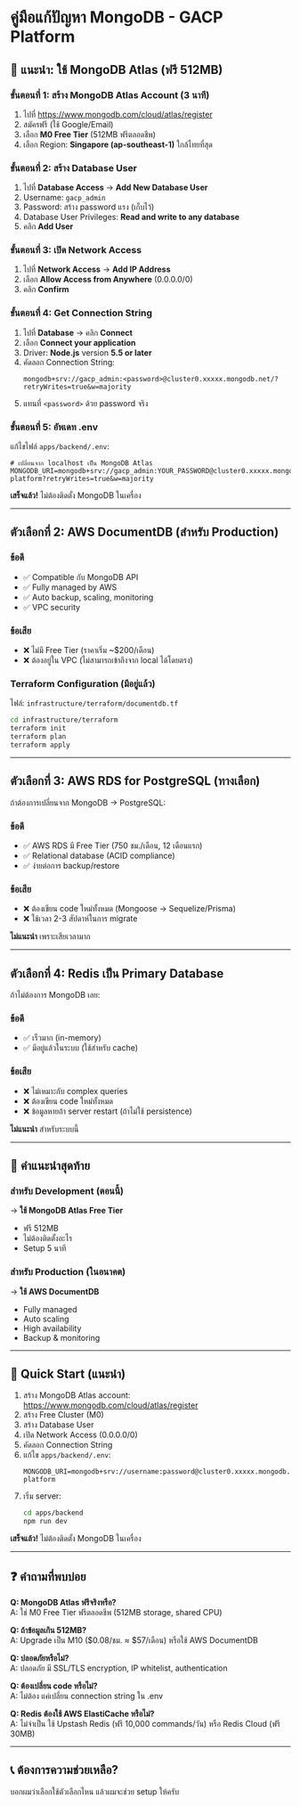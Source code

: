 # คู่มือแก้ปัญหา MongoDB - GACP Platform

## 🎯 แนะนำ: ใช้ MongoDB Atlas (ฟรี 512MB)

### ขั้นตอนที่ 1: สร้าง MongoDB Atlas Account (3 นาที)

1. ไปที่ https://www.mongodb.com/cloud/atlas/register
2. สมัครฟรี (ใช้ Google/Email)
3. เลือก **M0 Free Tier** (512MB ฟรีตลอดชีพ)
4. เลือก Region: **Singapore (ap-southeast-1)** ใกล้ไทยที่สุด

### ขั้นตอนที่ 2: สร้าง Database User

1. ไปที่ **Database Access** → **Add New Database User**
2. Username: `gacp_admin`
3. Password: สร้าง password แรง (เก็บไว้)
4. Database User Privileges: **Read and write to any database**
5. คลิก **Add User**

### ขั้นตอนที่ 3: เปิด Network Access

1. ไปที่ **Network Access** → **Add IP Address**
2. เลือก **Allow Access from Anywhere** (0.0.0.0/0)
3. คลิก **Confirm**

### ขั้นตอนที่ 4: Get Connection String

1. ไปที่ **Database** → คลิก **Connect**
2. เลือก **Connect your application**
3. Driver: **Node.js** version **5.5 or later**
4. คัดลอก Connection String:
   ```
   mongodb+srv://gacp_admin:<password>@cluster0.xxxxx.mongodb.net/?retryWrites=true&w=majority
   ```
5. แทนที่ `<password>` ด้วย password จริง

### ขั้นตอนที่ 5: อัพเดท .env

แก้ไขไฟล์ `apps/backend/.env`:

```env
# เปลี่ยนจาก localhost เป็น MongoDB Atlas
MONGODB_URI=mongodb+srv://gacp_admin:YOUR_PASSWORD@cluster0.xxxxx.mongodb.net/gacp-platform?retryWrites=true&w=majority
```

**เสร็จแล้ว!** ไม่ต้องติดตั้ง MongoDB ในเครื่อง

---

## ตัวเลือกที่ 2: AWS DocumentDB (สำหรับ Production)

### ข้อดี
- ✅ Compatible กับ MongoDB API
- ✅ Fully managed by AWS
- ✅ Auto backup, scaling, monitoring
- ✅ VPC security

### ข้อเสีย
- ❌ ไม่มี Free Tier (ราคาเริ่ม ~$200/เดือน)
- ❌ ต้องอยู่ใน VPC (ไม่สามารถเข้าถึงจาก local ได้โดยตรง)

### Terraform Configuration (มีอยู่แล้ว)

ไฟล์: `infrastructure/terraform/documentdb.tf`

```bash
cd infrastructure/terraform
terraform init
terraform plan
terraform apply
```

---

## ตัวเลือกที่ 3: AWS RDS for PostgreSQL (ทางเลือก)

ถ้าต้องการเปลี่ยนจาก MongoDB → PostgreSQL:

### ข้อดี
- ✅ AWS RDS มี Free Tier (750 ชม./เดือน, 12 เดือนแรก)
- ✅ Relational database (ACID compliance)
- ✅ ง่ายต่อการ backup/restore

### ข้อเสีย
- ❌ ต้องเขียน code ใหม่ทั้งหมด (Mongoose → Sequelize/Prisma)
- ❌ ใช้เวลา 2-3 สัปดาห์ในการ migrate

**ไม่แนะนำ** เพราะเสียเวลามาก

---

## ตัวเลือกที่ 4: Redis เป็น Primary Database

ถ้าไม่ต้องการ MongoDB เลย:

### ข้อดี
- ✅ เร็วมาก (in-memory)
- ✅ มีอยู่แล้วในระบบ (ใช้สำหรับ cache)

### ข้อเสีย
- ❌ ไม่เหมาะกับ complex queries
- ❌ ต้องเขียน code ใหม่ทั้งหมด
- ❌ ข้อมูลหายถ้า server restart (ถ้าไม่ใช้ persistence)

**ไม่แนะนำ** สำหรับระบบนี้

---

## 🎯 คำแนะนำสุดท้าย

### สำหรับ Development (ตอนนี้)
→ **ใช้ MongoDB Atlas Free Tier**
- ฟรี 512MB
- ไม่ต้องติดตั้งอะไร
- Setup 5 นาที

### สำหรับ Production (ในอนาคต)
→ **ใช้ AWS DocumentDB**
- Fully managed
- Auto scaling
- High availability
- Backup & monitoring

---

## 🚀 Quick Start (แนะนำ)

1. สร้าง MongoDB Atlas account: https://www.mongodb.com/cloud/atlas/register
2. สร้าง Free Cluster (M0)
3. สร้าง Database User
4. เปิด Network Access (0.0.0.0/0)
5. คัดลอก Connection String
6. แก้ไข `apps/backend/.env`:
   ```env
   MONGODB_URI=mongodb+srv://username:password@cluster0.xxxxx.mongodb.net/gacp-platform
   ```
7. เริ่ม server:
   ```bash
   cd apps/backend
   npm run dev
   ```

**เสร็จแล้ว!** ไม่ต้องติดตั้ง MongoDB ในเครื่อง

---

## ❓ คำถามที่พบบ่อย

**Q: MongoDB Atlas ฟรีจริงหรือ?**  
A: ใช่ M0 Free Tier ฟรีตลอดชีพ (512MB storage, shared CPU)

**Q: ถ้าข้อมูลเกิน 512MB?**  
A: Upgrade เป็น M10 ($0.08/ชม. ≈ $57/เดือน) หรือใช้ AWS DocumentDB

**Q: ปลอดภัยหรือไม่?**  
A: ปลอดภัย มี SSL/TLS encryption, IP whitelist, authentication

**Q: ต้องเปลี่ยน code หรือไม่?**  
A: ไม่ต้อง แค่เปลี่ยน connection string ใน .env

**Q: Redis ต้องใช้ AWS ElastiCache หรือไม่?**  
A: ไม่จำเป็น ใช้ Upstash Redis (ฟรี 10,000 commands/วัน) หรือ Redis Cloud (ฟรี 30MB)

---

## 📞 ต้องการความช่วยเหลือ?

บอกผมว่าเลือกใช้ตัวเลือกไหน แล้วผมจะช่วย setup ให้ครับ
